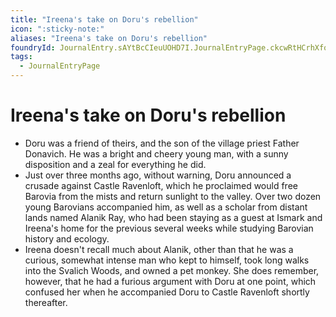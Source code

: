 ```yaml
---
title: "Ireena's take on Doru's rebellion"
icon: ":sticky-note:"
aliases: "Ireena's take on Doru's rebellion"
foundryId: JournalEntry.sAYtBcCIeuUOHD7I.JournalEntryPage.ckcwRtHCrhXfox5q
tags:
  - JournalEntryPage
---
```


# Ireena's take on Doru's rebellion
- Doru was a friend of theirs, and the son of the village priest Father Donavich. He was a bright and cheery young man, with a sunny disposition and a zeal for everything he did.
- Just over three months ago, without warning, Doru announced a crusade against Castle Ravenloft, which he proclaimed would free Barovia from the mists and return sunlight to the valley. Over two dozen young Barovians accompanied him, as well as a scholar from distant lands named Alanik Ray, who had been staying as a guest at Ismark and Ireena's home for the previous several weeks while studying Barovian history and ecology.
- Ireena doesn't recall much about Alanik, other than that he was a curious, somewhat intense man who kept to himself, took long walks into the Svalich Woods, and owned a pet monkey. She does remember, however, that he had a furious argument with Doru at one point, which confused her when he accompanied Doru to Castle Ravenloft shortly thereafter.